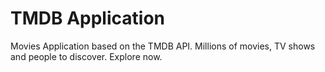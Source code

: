 # TMDB Application

Movies Application based on the TMDB API. Millions of movies, TV shows and people to discover. Explore now.
